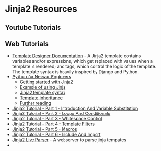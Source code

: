 # Jinja2 Resources  <!-- omit from toc -->  

## Youtube Tutorials

## Web Tutorials

- [Template Designer Documentation](https://jinja.palletsprojects.com/en/3.1.x/templates/#synopsis) - A Jinja2 template contains variables and/or expressions, which get replaced with values when a template is rendered; and tags, which control the logic of the template. The template syntax is heavily inspired by Django and Python.
- [Python for Networ Engineers](https://pyneng.readthedocs.io/en/latest/book/20_jinja2/index.html)
  - [Getting started with Jinja2](https://pyneng.readthedocs.io/en/latest/book/20_jinja2/README.html)
  - [Example of using Jinja](https://pyneng.readthedocs.io/en/latest/book/20_jinja2/example.html)
  - [Jinja2 template syntax](https://pyneng.readthedocs.io/en/latest/book/20_jinja2/template_syntax.html)
  - [Template inheritance](https://pyneng.readthedocs.io/en/latest/book/20_jinja2/template_inheritance.html)
  - [Further reading](https://pyneng.readthedocs.io/en/latest/book/20_jinja2/further_reading.html)
- [Jinja2 Tutorial - Part 1 - Introduction And Variable Substitution](https://ttl255.com/jinja2-tutorial-part-1-introduction-and-variable-substitution/)
- [Jinja2 Tutorial - Part 2 - Loops And Conditionals](https://ttl255.com/jinja2-tutorial-part-2-loops-and-conditionals/)
- [Jinja2 Tutorial - Part 3 - Whitespace Control](https://ttl255.com/jinja2-tutorial-part-3-whitespace-control/)
- [Jinja2 Tutorial - Part 4 - Template Filters](https://ttl255.com/jinja2-tutorial-part-4-template-filters/)
- [Jinja2 Tutorial - Part 5 - Macros](https://ttl255.com/jinja2-tutorial-part-5-macros/)
- [Jinja2 Tutorial - Part 6 - Include And Import](https://ttl255.com/jinja2-tutorial-part-6-include-and-import/)
- [Jinja2 Live Parser](https://github.com/qn7o/jinja2-live-parser) - A webserver to parse jinja tempates
- 
